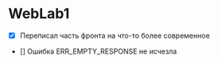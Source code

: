 # WebLab1
- [x] Переписал часть фронта на что-то более современное

- [] Ошибка ERR_EMPTY_RESPONSE не исчезла
